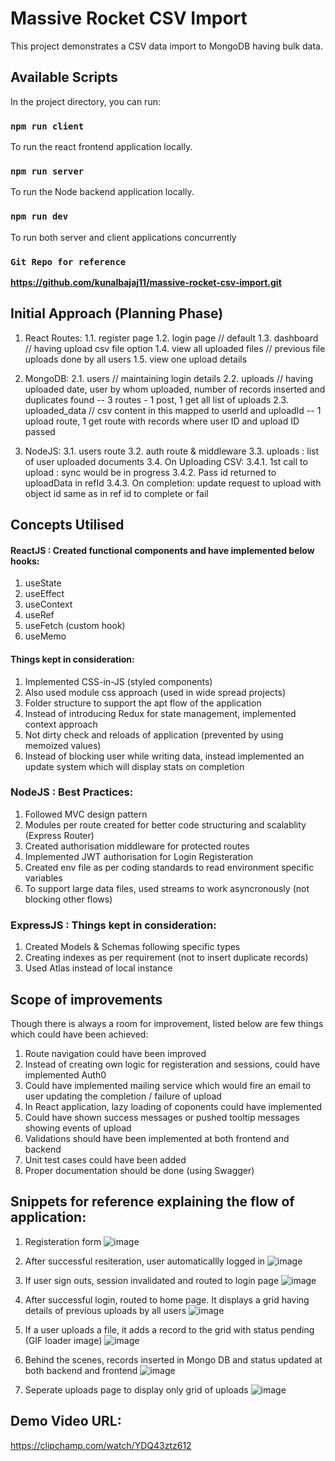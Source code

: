 # Massive Rocket CSV Import

This project demonstrates a CSV data import to MongoDB having bulk data.

## Available Scripts

In the project directory, you can run:

### `npm run client`

To run the react frontend application locally.

### `npm run server`

To run the Node backend application locally.

### `npm run dev`

To run both server and client applications concurrently

### `Git Repo for reference`

**https://github.com/kunalbajaj11/massive-rocket-csv-import.git**


## Initial Approach (Planning Phase)
1. React Routes:
  1.1. register page
  1.2. login page	// default
  1.3. dashboard	// having upload csv file option
  1.4. view all uploaded files	// previous file uploads done by all users
  1.5. view one upload details
  
2. MongoDB: 
  2.1. users	// maintaining login details
  2.2. uploads	// having uploaded date, user by whom uploaded, number of records inserted and duplicates found		-- 3 routes - 1 post, 1 get all list of uploads
  2.3. uploaded_data	// csv content in this mapped to userId and uploadId   -- 1 upload route, 1 get route with records where user ID and upload ID passed

3. NodeJS:
  3.1. users route
  3.2. auth route & middleware
  3.3. uploads : list of user uploaded documents
  3.4. On Uploading CSV:
    3.4.1. 1st call to upload : sync would be in progress
    3.4.2. Pass id returned to uploadData in refId
    3.4.3. On completion: update request to upload with object id same as in ref id to complete or fail

## Concepts Utilised

#### ReactJS : Created functional components and have implemented below hooks:
1. useState
2. useEffect
3. useContext
4. useRef
5. useFetch (custom hook)
6. useMemo

#### Things kept in consideration:
1. Implemented CSS-in-JS (styled components)
2. Also used module css approach (used in wide spread projects)
3. Folder structure to support the apt flow of the application
4. Instead of introducing Redux for state management, implemented context approach
5. Not dirty check and reloads of application (prevented by using memoized values)
6. Instead of blocking user while writing data, instead implemented an update system which will display stats on completion

### NodeJS : Best Practices:
1. Followed MVC design pattern
2. Modules per route created for better code structuring and scalablity (Express Router)
3. Created authorisation middleware for protected routes
4. Implemented JWT authorisation for Login Registeration
5. Created env file as per coding standards to read environment specific variables
6. To support large data files, used streams to work asyncronously (not blocking other flows)

### ExpressJS : Things kept in consideration:
1. Created Models & Schemas following specific types
2. Creating indexes as per requirement (not to insert duplicate records)
3. Used Atlas instead of local instance


## Scope of improvements

Though there is always a room for improvement, listed below are few things which could have been achieved:

1. Route navigation could have been improved
2. Instead of creating own logic for registeration and sessions, could have implemented Auth0
3. Could have implemented mailing service which would fire an email to user updating the completion / failure of upload
4. In React application, lazy loading of coponents could have implemented
5. Could have shown success messages or pushed tooltip messages showing events of upload
6. Validations should have been implemented at both frontend and backend
7. Unit test cases could have been added
8. Proper documentation should be done (using Swagger)


## Snippets for reference explaining the flow of application:

1. Registeration form
![image](https://user-images.githubusercontent.com/87039860/224567732-be45093d-c2a2-4517-b9bc-92abf7817881.png)


2. After successful resiteration, user automaticallly logged in
![image](https://user-images.githubusercontent.com/87039860/224567779-6ca87fcf-04a0-412e-b625-72ca7efdbc65.png)


3. If user sign outs, session invalidated and routed to login page
![image](https://user-images.githubusercontent.com/87039860/224567820-aa03255a-7ccb-47eb-9a38-a50bea229173.png)


4. After successful login, routed to home page. It displays a grid having details of previous uploads by all users
![image](https://user-images.githubusercontent.com/87039860/224567787-72073ccd-74bd-4e0a-ba3a-ec3d12ab8cea.png)


5. If a user uploads a file, it adds a record to the grid with status pending (GIF loader image)
![image](https://user-images.githubusercontent.com/87039860/224567886-e83d9c1f-e5a6-45c3-b7f5-3ddb0721f694.png)


6. Behind the scenes, records inserted in Mongo DB and status updated at both backend and frontend
![image](https://user-images.githubusercontent.com/87039860/224567936-e9d99b10-1e3b-479d-af36-9ed7003674d8.png)


7. Seperate uploads page to display only grid of uploads
![image](https://user-images.githubusercontent.com/87039860/224568101-8701a7ca-57d7-41da-b6df-16358eca27b2.png)


## Demo Video URL: 
https://clipchamp.com/watch/YDQ43ztz612
